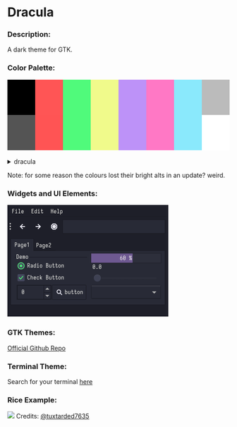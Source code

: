 # Dracula
### Description:
A dark theme for GTK.

### Color Palette:

![](./dracula_palette.png)

<details>
<summary>dracula</summary>
<table>
	<tr>
		<th>Colour</th>
		<th>Hex</th>
	</tr>
	<tr>
		<td>Background</td>
		<td><code>#000000</code></td>
	</tr>
  <tr>
		<td>Background-bright</td>
		<td><code>#545454</code></td>
	</tr>
  <tr>
		<td>Red</td>
		<td><code>#FF5555</code></td>
	</tr>
  <tr>
		<td>Green</td>
		<td><code>#50FA7B</code></td>
	</tr>
  <tr>
		<td>Yellow</td>
		<td><code>#F0FA8B</code></td>
  </tr>
  <tr>
		<td>Purple</td>
		<td><code>#BD92F8</code></td>
	</tr>
  <tr>
		<td>Pink</td>
		<td><code>#FF78C5</code></td>
	</tr>
  <tr>
		<td>Cyan</td>
		<td><code>#8AE9FC</code></td>
	</tr>
  <tr>
		<td>Foreground</td>
		<td><code>#BBBBBB</code></td>
	</tr>
  <tr>
		<td>Foreground-Bright</td>
		<td><code>#FFFFFF</code></td>
	</tr>
</table>
</details>

Note: for some reason the colours lost their bright alts in an update? weird.

### Widgets and UI Elements:

![](./dracula.png)

### GTK Themes:
[Official Github Repo](https://github.com/dracula/gtk)

### Terminal Theme:

Search for your terminal [here](https://draculatheme.com/)

### Rice Example:

![](https://i.ytimg.com/vi/0zbBrfrJMVQ/maxresdefault.jpg)
Credits: [@tuxtarded7635](https://www.youtube.com/@tuxtarded7635/about)
